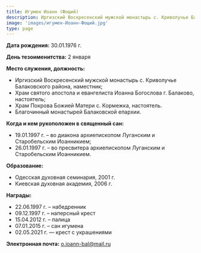 ```yaml
---
title: Игумен Иоанн (Фощий)
description: Иргизский Воскресенский мужской монастырь с. Криволучье Балаковского района, наместник;
image: 'images/игумен-Иоанн-Фощий.jpg'
type: page
---
```


**Дата рождения:** 30.01.1976 г.

**День тезоименитства:** 2 января

**Место служения, должность:**

- Иргизский Воскресенский мужской монастырь с. Криволучье Балаковского района, наместник;
- Храм святого апостола и евангелиста Иоанна Богослова г. Балаково, настоятель;
- Храм Покрова Божией Матери с. Кормежка, настоятель.
- Благочинный монастырей Балаковской епархии.

**Когда и кем рукоположен в священный сан:**

- 19.01.1997 г. – во диакона архиепископом Луганским и Старобельским Иоанникием;
- 26.01.1997 г. – во пресвитера архиепископом Луганским и Старобельским Иоанникием.

**Образование:**

- Одесская духовная семинария, 2001 г.
- Киевская духовная академия, 2006 г.

**Награды:**

- 22.06.1997 г. – набедренник
- 09.12.1997 г. – наперсный крест
- 15.04.2012 г. – палица
- 07.01.2015 г. – сан игумена
- 02.05.2021 г. — крест с украшениями

**Электронная почта:** o.ioann-bal@mail.ru